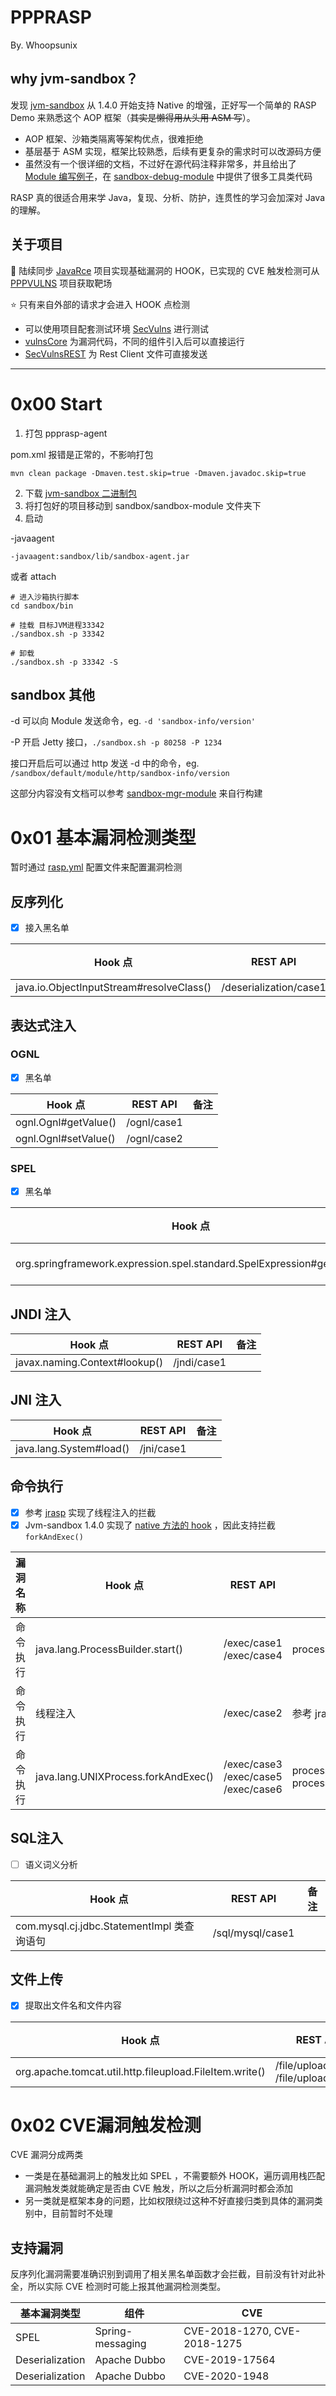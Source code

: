 # PPPRASP

By. Whoopsunix

## why jvm-sandbox？

发现 [jvm-sandbox](https://github.com/alibaba/jvm-sandbox) 从 1.4.0 开始支持 Native 的增强，正好写一个简单的 RASP Demo 来熟悉这个 AOP 框架（~~其实是懒得用从头用 ASM 写~~）。

+ AOP 框架、沙箱类隔离等架构优点，很难拒绝
+ 基层基于 ASM 实现，框架比较熟悉，后续有更复杂的需求时可以改源码方便
+ 虽然没有一个很详细的文档，不过好在源代码注释非常多，并且给出了 [Module 编写例子](https://github.com/oldmanpushcart/sandbox-module-example/blob/master/README.md)，在 [sandbox-debug-module](https://github.com/alibaba/jvm-sandbox/blob/1.4.0/sandbox-debug-module) 中提供了很多工具类代码

RASP 真的很适合用来学 Java，复现、分析、防护，连贯性的学习会加深对 Java 的理解。

## 关于项目

🚩 陆续同步 [JavaRce](https://github.com/Whoopsunix/JavaRce) 项目实现基础漏洞的 HOOK，已实现的 CVE 触发检测可从 [PPPVULNS](https://github.com/Whoopsunix/PPPVULNS) 项目获取靶场

⭐️ 只有来自外部的请求才会进入 HOOK 点检测

+ 可以使用项目配套测试环境 [SecVulns](SecVulns) 进行测试
+ [vulnsCore](SecVulns/vulnsCore) 为漏洞代码，不同的组件引入后可以直接运行
+ [SecVulnsREST](SecVulns/SecVulnsREST) 为 Rest Client 文件可直接发送

---------------

# 0x00 Start

1. 打包 ppprasp-agent 

pom.xml 报错是正常的，不影响打包

```
mvn clean package -Dmaven.test.skip=true -Dmaven.javadoc.skip=true
```

2. 下载 [jvm-sandbox 二进制包](https://github.com/alibaba/jvm-sandbox/releases)
3. 将打包好的项目移动到 sandbox/sandbox-module 文件夹下
4. 启动

-javaagent

```
-javaagent:sandbox/lib/sandbox-agent.jar
```

或者 attach

```
# 进入沙箱执行脚本
cd sandbox/bin

# 挂载 目标JVM进程33342
./sandbox.sh -p 33342

# 卸载
./sandbox.sh -p 33342 -S
```

## sandbox 其他

-d 可以向 Module 发送命令，eg. `-d 'sandbox-info/version'`

-P 开启 Jetty 接口，`./sandbox.sh -p 80258 -P 1234`

接口开启后可以通过 http 发送 -d 中的命令，eg. `/sandbox/default/module/http/sandbox-info/version`

这部分内容没有文档可以参考 [sandbox-mgr-module](https://github.com/alibaba/jvm-sandbox/blob/c01c28ab5d7d97a64071a2aca261804c47a5347e/sandbox-mgr-module/src/main/java/com/alibaba/jvm/sandbox/module/mgr/ModuleMgrModule.java) 来自行构建

# 0x01 基本漏洞检测类型

暂时通过 [rasp.yml](ppprasp-agent/src/main/resources/rasp.yml) 配置文件来配置漏洞检测

## 反序列化

- [x] 接入黑名单

| Hook 点                                  | REST API               | 备注 |
| ---------------------------------------- | ---------------------- | ---- |
| java.io.ObjectInputStream#resolveClass() | /deserialization/case1 |      |

## 表达式注入

### OGNL

- [x] 黑名单

| Hook 点              | REST API    | 备注 |
| -------------------- | ----------- | ---- |
| ognl.Ognl#getValue() | /ognl/case1 |      |
| ognl.Ognl#setValue() | /ognl/case2 |      |

### SPEL

- [x] 黑名单

| Hook 点                                                      | REST API                            | 备注 |
| ------------------------------------------------------------ | ----------------------------------- | ---- |
| org.springframework.expression.spel.standard.SpelExpression#getValue() | /spel/case1 /spel/case2 /spel/case3 |      |

## JNDI 注入

| Hook 点                       | REST API    | 备注 |
| ----------------------------- | ----------- | ---- |
| javax.naming.Context#lookup() | /jndi/case1 |      |

## JNI 注入

| Hook 点                 | REST API   | 备注 |
| ----------------------- | ---------- | ---- |
| java.lang.System#load() | /jni/case1 |      |

## 命令执行

- [x] 参考 [jrasp](https://github.com/jvm-rasp/jrasp-agent) 实现了线程注入的拦截
- [x] Jvm-sandbox 1.4.0 实现了 [native 方法的 hook](https://github.com/alibaba/jvm-sandbox/blob/c01c28ab5d7d97a64071a2aca261804c47a5347e/sandbox-core/src/main/java/com/alibaba/jvm/sandbox/core/enhance/weaver/asm/EventWeaver.java) ，因此支持拦截 `forkAndExec()`

| 漏洞名称 | Hook 点                             | REST API                            | 备注                                                         |
| -------- | ----------------------------------- | ----------------------------------- | ------------------------------------------------------------ |
| 命令执行 | java.lang.ProcessBuilder.start()    | /exec/case1 /exec/case4             | processBuilder                                               |
| 命令执行 | 线程注入                            | /exec/case2                         | 参考 jrasp 实现                                              |
| 命令执行 | java.lang.UNIXProcess.forkAndExec() | /exec/case3 /exec/case5 /exec/case6 | processImpl processImplUnixProcess processImplUnixProcessByUnsafeNative |

## SQL注入

- [ ] 语义词义分析

| Hook 点                                    | REST API         | 备注 |
| ------------------------------------------ | ---------------- | ---- |
| com.mysql.cj.jdbc.StatementImpl 类查询语句 | /sql/mysql/case1 |      |

## 文件上传

- [x] 提取出文件名和文件内容

| Hook 点                                                 | REST API                              | 备注 |
| ------------------------------------------------------- | ------------------------------------- | ---- |
| org.apache.tomcat.util.http.fileupload.FileItem.write() | /file/upload/case2 /file/upload/case4 |      |

# 0x02 CVE漏洞触发检测

CVE 漏洞分成两类

+ 一类是在基础漏洞上的触发比如 SPEL ，不需要额外 HOOK，遍历调用栈匹配漏洞触发类就能确定是否由 CVE 触发，所以之后分析漏洞时都会添加
+ 另一类就是框架本身的问题，比如权限绕过这种不好直接归类到具体的漏洞类别中，目前暂时不处理

## 支持漏洞

反序列化漏洞需要准确识别到调用了相关黑名单函数才会拦截，目前没有针对此补全，所以实际 CVE 检测时可能上报其他漏洞检测类型。

| 基本漏洞类型    | 组件             | CVE                          |
| --------------- | ---------------- | ---------------------------- |
| SPEL            | Spring-messaging | CVE-2018-1270, CVE-2018-1275 |
| Deserialization | Apache Dubbo     | CVE-2019-17564               |
| Deserialization | Apache Dubbo     | CVE-2020-1948                |
